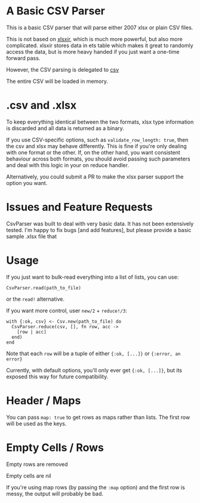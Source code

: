 # A Basic CSV Parser

This is a basic CSV parser that will parse either 2007 xlsx or plain CSV files.

This is not based on [xlsxir](https://hex.pm/packages/xlsxir]), which is much more powerful, but also more complicated. xlsxir stores data in ets table which makes it great to randomly access the data, but is more heavy handed if you just want a one-time forward pass.

However, the CSV parsing is delegated to [csv](https://hex.pm/packages/csv)

The entire CSV will be loaded in memory.

# .csv and .xlsx

To keep everything identical between the two formats, xlsx type information is discarded and all data is returned as a binary.

If you use CSV-specific options, such as `validate_row_length: true`, then the csv and xlsx may behave differently. This is fine if you're only dealing with one format or the other. If, on the other hand, you want consistent behaviour across both formats, you should avoid passing such parameters and deal with this logic in your on reduce handler.

Alternatively, you could submit a PR to make the xlsx parser support the option you want.

# Issues and Feature Requests

CsvParser was built to deal with very basic data. It has not been extensively tested. I'm happy to fix bugs [and add features], but please provide a basic sample .xlsx file that 

# Usage

If you just want to bulk-read everything into a list of lists, you can use:

```
CsvParser.read(path_to_file)
```

or the `read!` alternative.

If you want more control, user `new/2` + `reduce!/3`:

```
with {:ok, csv} <- Csv.new(path_to_file) do
  CsvParser.reduce(csv, [], fn row, acc ->
    [row | acc]
  end)
end
```

Note that each `row` will be a tuple of either `{:ok, [...]}` or `{:error, an error}`

Currently, with default options, you'll only ever get `{:ok, [...]}`, but its exposed this way for future compatibility.

# Header / Maps
You can pass `map: true` to get rows as maps rather than lists. The first row will be used as the keys.

# Empty Cells / Rows

Empty rows are removed

Empty cells are nil

If you're using map rows (by passing the `:map` option) and the first row is messy, the output will probably be bad.
